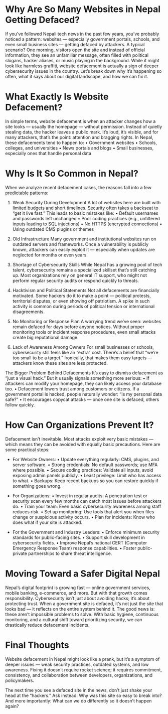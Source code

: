 # Why Are So Many Websites in Nepal Getting Defaced?
If you’ve followed Nepali tech news in the past few years, you’ve probably noticed a pattern: websites — especially government portals, schools, and even small business sites — getting defaced by attackers. A typical scenario? One morning, visitors open the site and instead of official information, they see an unfamiliar message, often filled with political slogans, hacker aliases, or music playing in the background.
While it might look like harmless graffiti, website defacement is actually a sign of deeper cybersecurity issues in the country. Let’s break down why it’s happening so often, what it says about our digital landscape, and how we can fix it.

# What Exactly Is Website Defacement?
In simple terms, website defacement is when an attacker changes how a site looks — usually the homepage — without permission. Instead of quietly stealing data, the hacker leaves a public mark. It’s loud, it’s visible, and for many attackers, that’s the point: attention and bragging rights.
In Nepal, these defacements tend to happen to:
•	Government websites
•	Schools, colleges, and universities
•	News portals and blogs
•	Small businesses, especially ones that handle personal data

# Why Is It So Common in Nepal?
When we analyze recent defacement cases, the reasons fall into a few predictable patterns:
1. Weak Security During Development
A lot of websites here are built with limited budgets and short timelines. Security often takes a backseat to “get it live fast.” This leads to basic mistakes like:
•	Default usernames and passwords left unchanged
•	Poor coding practices (e.g., unfiltered inputs leading to SQL injections)
•	No HTTPS (encrypted connections)
•	Using outdated CMS plugins or themes

2. Old Infrastructure
Many government and institutional websites run on outdated servers and frameworks. Once a vulnerability is publicly known, attackers can easily exploit it — especially when updates are neglected for months or even years.
3. Shortage of Cybersecurity Skills
While Nepal has a growing pool of tech talent, cybersecurity remains a specialized skillset that’s still catching up. Most organizations rely on general IT support, who might not perform regular security audits or respond quickly to threats.
4. Hacktivism and Political Statements
Not all defacements are financially motivated. Some hackers do it to make a point — political protests, territorial disputes, or even showing off patriotism. A spike in such activity is common during periods of political tension or international disagreements.
5. No Monitoring or Response Plan
A worrying trend we’ve seen: websites remain defaced for days before anyone notices. Without proper monitoring tools or incident response procedures, even small attacks create big reputational damage.
6. Lack of Awareness Among Owners
For small businesses or schools, cybersecurity still feels like an “extra” cost. There’s a belief that “we’re too small to be a target.” Ironically, that makes them easy targets — attackers know these sites are less protected.

The Bigger Problem Behind Defacements
It’s easy to dismiss defacement as “just a visual hack.” But it usually signals something more serious:
•	If attackers can modify your homepage, they can likely access your database too.
•	Defacement lowers trust among customers or citizens. If a government portal is hacked, people naturally wonder: “Is my personal data safe?”
•	It encourages copycat attacks — once one site is defaced, others follow quickly.

# How Can Organizations Prevent It?
Defacement isn’t inevitable. Most attacks exploit very basic mistakes — which means they can be avoided with equally basic precautions. Here are some practical steps:
- For Website Owners:
•	Update everything regularly: CMS, plugins, and server software.
•	Strong credentials: No default passwords; use MFA where possible.
•	Secure coding practices: Validate all inputs, avoid exposing admin panels publicly.
•	Least privilege: Limit who has access to what.
•	Backups: Keep recent backups so you can restore quickly if something goes wrong.

- For Organizations:
•	Invest in regular audits: A penetration test or security scan every few months can catch most issues before attackers do.
•	Train your team: Even basic cybersecurity awareness among staff reduces risk.
•	Set up monitoring: Use tools that alert you when files change or suspicious activity occurs.
•	Plan for incidents: Know who does what if your site is attacked.

- For the Government and Industry Leaders:
•	Enforce minimum security standards for public-facing sites.
•	Support skill development in cybersecurity fields.
•	Improve Nepal’s national CERT (Computer Emergency Response Team) response capabilities.
•	Foster public-private partnerships to share threat intelligence.

# Moving Toward a Safer Digital Nepal
Nepal’s digital footprint is growing fast — online government services, mobile banking, e-commerce, and more. But with that growth comes responsibility. Cybersecurity isn’t just about avoiding hacks; it’s about protecting trust.
When a government site is defaced, it’s not just the site that looks bad — it reflects on the entire system behind it. The good news is: these aren’t impossible problems to solve. With basic hygiene, continuous monitoring, and a cultural shift toward prioritizing security, we can drastically reduce defacement incidents.

# Final Thoughts
Website defacement in Nepal might look like a prank, but it’s a symptom of deeper issues — weak security practices, outdated systems, and low awareness. Fixing it doesn’t require rocket science; it requires commitment, consistency, and collaboration between developers, organizations, and policymakers.

The next time you see a defaced site in the news, don’t just shake your head at the “hackers.” Ask instead: Why was this site so easy to break into? And more importantly: What can we do differently so it doesn’t happen again?


